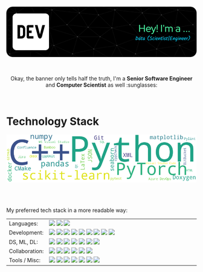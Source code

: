 ![Header](./images/github-header-image.png)

<br>

<p align="center">
Okay, the banner only tells half the truth, I'm a <b>Senior Software Engineer</b> and <b>Computer Scientist</b> as well :sunglasses:
</p>

<br>

# Technology Stack

<p align="center">
<img src="./images/tech-stack-wordcloud.png" alt="Technology Stack as Word Cloud" width="800">
</p>

<br>
<br>

My preferred tech stack in a more readable way:

<table width="100%">
<tr>
  <td width="20%">Languages:</td>
  <td>
      <img src="https://img.shields.io/static/v1?logo=c&label=&message=C&color=36465D&style=flat-square">
      <img src="https://img.shields.io/static/v1?logo=cplusplus&label=&message=C%2b%2b&color=36465D&style=flat-square">
      <img src="https://img.shields.io/static/v1?logo=python&label=&message=Python&color=36465D&style=flat-square">
  </td>
</tr>
<tr>
  <td width="20%">Development:</td>
  <td>
      <img src="https://img.shields.io/static/v1?logo=visual-studio&label=&message=MS%20Visual%20Studio&color=36465D&style=flat-square">
      <img src="https://img.shields.io/static/v1?logo=visual-studio-code&label=&message=Visual%20Studio%20Code&color=36465D&style=flat-square">
      <img src="https://img.shields.io/static/v1?logo=cmake&label=&message=CMake&color=36465D&style=flat-square">
      <img src="https://img.shields.io/static/v1?logo=qt&label=&message=Qt&color=36465D&style=flat-square">
      <img src="https://img.shields.io/static/v1?logo=cppcheck&label=&message=cppCheck&color=36465D&style=flat-square">
      <img src="https://img.shields.io/static/v1?logo=pylint&label=&message=Pylint&color=36465D&style=flat-square">
      <img src="https://img.shields.io/static/v1?logo=cppunit&label=&message=cppUnit&color=36465D&style=flat-square">
      <img src="https://img.shields.io/static/v1?logo=pytest&label=&message=pytest&color=36465D&style=flat-square">
      <img src="https://img.shields.io/static/v1?logo=doxygen&label=&message=Doxygen&color=36465D&style=flat-square">
  </td>
</tr>
<tr>
  <td width="20%">DS, ML, DL:</td>
  <td>
      <img src="https://img.shields.io/static/v1?logo=numpy&label=&message=numpy&color=36465D&style=flat-square">
      <img src="https://img.shields.io/static/v1?logo=pandas&label=&message=pandas&color=36465D&style=flat-square">
      <img src="https://img.shields.io/static/v1?logo=matplotlib&label=&message=matplotlib&color=36465D&style=flat-square">
      <img src="https://img.shields.io/static/v1?logo=seaborn&label=&message=seaborn&color=36465D&style=flat-square">
      <img src="https://img.shields.io/static/v1?logo=scikit-learn&label=&message=scikit-learn&color=36465D&style=flat-square">
      <img src="https://img.shields.io/static/v1?logo=pytorch&label=&message=PyTorch&color=36465D&style=flat-square">
      <img src="https://img.shields.io/static/v1?logo=onnx&label=&message=ONNX%20Runtime&color=36465D&style=flat-square">
  </td>
</tr>
<tr>
  <td width="20%">Collaboration:</td>
  <td>
      <img src="https://img.shields.io/static/v1?logo=azure-devops&label=&message=Azure%20DevOps&color=36465D&style=flat-square">
      <img src="https://img.shields.io/static/v1?logo=github&label=&message=GitHub&color=36465D&style=flat-square">
      <img src="https://img.shields.io/static/v1?logo=jira&label=&message=Jira&color=36465D&style=flat-square">
      <img src="https://img.shields.io/static/v1?logo=confluence&label=&message=Confluence&color=36465D&style=flat-square">
      <img src="https://img.shields.io/static/v1?logo=bamboo&label=&message=Bamboo&color=36465D&style=flat-square">
      <img src="https://img.shields.io/static/v1?logo=bitbucket&label=&message=BitBucket&color=36465D&style=flat-square">
  </td>
</tr>
<tr>
  <td width="20%">Tools / Misc:</td>
  <td>
      <img src="https://img.shields.io/static/v1?logo=git&label=&message=Git&color=36465D&style=flat-square">
      <img src="https://img.shields.io/static/v1?logo=docker&label=&message=docker&color=36465D&style=flat-square">
      <img src="https://img.shields.io/static/v1?logo=latex&label=&message=LaTex&color=36465D&style=flat-square">
      <img src="https://img.shields.io/static/v1?logo=sql&label=&message=SQL&color=36465D&style=flat-square">
      <img src="https://img.shields.io/static/v1?logo=json&label=&message=JSON&color=36465D&style=flat-square">
      <img src="https://img.shields.io/static/v1?logo=xml&label=&message=XML&color=36465D&style=flat-square">
      <img src="https://img.shields.io/static/v1?logo=html&label=&message=HTML&color=36465D&style=flat-square">
  </td>
</tr>
</table>

